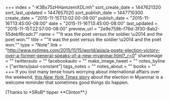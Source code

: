 +++
index = "-K3Bx75zHHamzemXDLmh"
sort_create_date = 1447621320
sort_last_updated = 1447657020
sort_publish_date = 1447710300
create_date = "2015-11-15T13:02:00-08:00"
publish_date = "2015-11-16T13:45:00-08:00"
date = "2015-11-16T13:45:00-08:00"
last_updated = "2015-11-15T22:57:00-08:00"
preview_url = "2e9e759b-f76d-3f30-8ab2-55debf8cadc7"
name = "\"It was the poet versus the soldier \u2014 and the poet won.\""
title = "\"It was the poet versus the soldier \u2014 and the poet won.\""
type = "Note"
link = "http://www.nytimes.com/2015/11/15/world/asia/a-poets-election-victory-over-a-former-general-speaks-of-a-new-myanmar.html?_r=0"
shareimage = ""
twitterauto = ""
facebookauto = ""
make_image_tweet = ""
notes_byline = ["writers/paul-constant"]
tags_notes = ""
notes_about = ""
books = ""
+++
If you lost many tense hours worrying about international affairs over the weekend, [this *New York Times* story](http://www.nytimes.com/2015/11/15/world/asia/a-poets-election-victory-over-a-former-general-speaks-of-a-new-myanmar.html?_r=0) about the election in Myanmar is a welcome reminder that sometimes good things do happen.

<p class="footer">(Thanks to *SRoB* tipper **Clinton**.)</p>